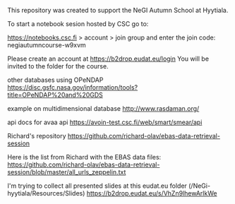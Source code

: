 
This repository was created to support the NeGI Autumn School at Hyytiala.

To start a notebook sesion hosted by CSC go to:

https://notebooks.csc.fi > account > join group 
and enter the join code:
negiautumncourse-w9xvm

Please create an account at 
https://b2drop.eudat.eu/login
You will be invited to the folder for the course. 

other databases using OPeNDAP 
https://disc.gsfc.nasa.gov/information/tools?title=OPeNDAP%20and%20GDS

example on multidimensional database
http://www.rasdaman.org/

api docs for avaa api 
https://avoin-test.csc.fi/web/smart/smear/api

Richard's repository
https://github.com/richard-olav/ebas-data-retrieval-session


Here is the list from Richard with the EBAS data files:
https://github.com/richard-olav/ebas-data-retrieval-session/blob/master/all_urls_zeppelin.txt


I'm trying to collect all presented slides at this eudat.eu folder (/NeGi-hyytiala/Resources/Slides)
https://b2drop.eudat.eu/s/VhZn9lhewArlkWe
